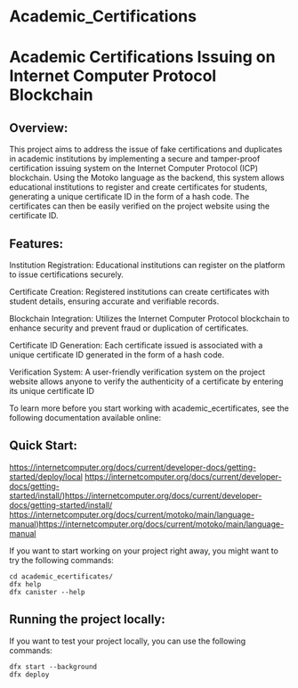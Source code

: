 # Academic_Certifications
# Academic Certifications Issuing on Internet Computer Protocol Blockchain

## Overview:
This project aims to address the issue of fake certifications and duplicates in academic institutions by implementing a secure and tamper-proof certification issuing system on the Internet Computer Protocol (ICP) blockchain. Using the Motoko language as the backend, this system allows educational institutions to register and create certificates for students, generating a unique certificate ID in the form of a hash code. The certificates can then be easily verified on the project website using the certificate ID.


## Features:

Institution Registration: Educational institutions can register on the platform to issue certifications securely.

Certificate Creation: Registered institutions can create certificates with student details, ensuring accurate and verifiable records.

Blockchain Integration: Utilizes the Internet Computer Protocol blockchain to enhance security and prevent fraud or duplication of certificates.

Certificate ID Generation: Each certificate issued is associated with a unique certificate ID generated in the form of a hash code.

Verification System: A user-friendly verification system on the project website allows anyone to verify the authenticity of a certificate by entering its unique certificate ID

To learn more before you start working with academic_ecertificates, see the following documentation available online:

## Quick Start:
https://internetcomputer.org/docs/current/developer-docs/getting-started/deploy/local
https://internetcomputer.org/docs/current/developer-docs/getting-started/install/)https://internetcomputer.org/docs/current/developer-docs/getting-started/install/
https://internetcomputer.org/docs/current/motoko/main/language-manual)https://internetcomputer.org/docs/current/motoko/main/language-manual

If you want to start working on your project right away, you might want to try the following commands:
```
cd academic_ecertificates/
dfx help
dfx canister --help
```

## Running the project locally:
If you want to test your project locally, you can use the following commands:
```
dfx start --background
dfx deploy
```
